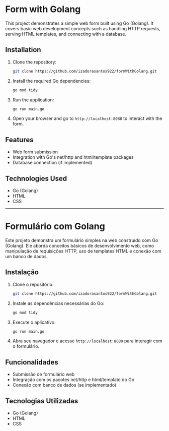 # Form with Golang

This project demonstrates a simple web form built using Go (Golang). It covers basic web development concepts such as handling HTTP requests, serving HTML templates, and connecting with a database.

## Installation

1. Clone the repository:
    ```bash
    git clone https://github.com/izadorasantos922/formWithGolang.git
    ```

2. Install the required Go dependencies:
    ```bash
    go mod tidy
    ```

3. Run the application:
    ```bash
    go run main.go
    ```

4. Open your browser and go to `http://localhost:8080` to interact with the form.

## Features

- Web form submission
- Integration with Go's net/http and html/template packages
- Database connection (if implemented)

## Technologies Used

- Go (Golang)
- HTML
- CSS

---

# Formulário com Golang

Este projeto demonstra um formulário simples na web construído com Go (Golang). Ele aborda conceitos básicos de desenvolvimento web, como manipulação de requisições HTTP, uso de templates HTML e conexão com um banco de dados.

## Instalação

1. Clone o repositório:
    ```bash
    git clone https://github.com/izadorasantos922/formWithGolang.git
    ```

2. Instale as dependências necessárias do Go:
    ```bash
    go mod tidy
    ```

3. Execute o aplicativo:
    ```bash
    go run main.go
    ```

4. Abra seu navegador e acesse `http://localhost:8080` para interagir com o formulário.

## Funcionalidades

- Submissão de formulário web
- Integração com os pacotes net/http e html/template do Go
- Conexão com banco de dados (se implementado)

## Tecnologias Utilizadas

- Go (Golang)
- HTML
- CSS